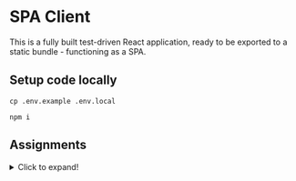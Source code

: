# SPA Client

This is a fully built test-driven React application, ready to be exported to a static bundle - functioning as a SPA.

## Setup code locally

```shell
cp .env.example .env.local

npm i
```

## Assignments

<details>
  <summary>Click to expand!</summary>

## 1

### 1.1

Let's get familiar with the general building process of our SPA.

The following npm scripts have been provided.

- build
- clean
- export
- test
- lint

Your first assignment is to describe each of these scripts.
What you expect them to do, and why they might be important for the project.

### 1.2

Next, you need to provide an order in which to run these script to provide a fully deployment-ready static bundle
containing our SPA.

### 1.3

Get familiar with [Azure DevOps](https://azure.microsoft.com/en-us/services/devops/)

### 1.4

Now let's build a YAML file for Azure pipelines.
Provided is a yaml declaration of a Azure pipeline located at [./.ci/assignment1.yaml](.ci/assignment1.yaml).

To get you started here is some information about [stages, jobs, steps and tasks](https://docs.microsoft.com/en-us/azure/devops/pipelines/get-started/key-pipelines-concepts?view=azure-devops#stage).

- stages
  > You can organize the jobs in your pipeline into stages. Stages are the major divisions in a pipeline: "build this app", "run these tests", and "deploy to pre-production" are good examples of stages. They are a logical boundary in your pipeline at which you can pause the pipeline and perform various checks.
- jobs
  > A deployment job is a special type of job that's a collection of steps, which are run sequentially against the environment. A deployment job and a traditional job can exist in the same stage.
- steps
  > A step is the smallest building block of a pipeline. For example, a pipeline might consist of build and test steps. A step can either be a script or a task. A task is simply a pre-created script offered as a convenience to you. To view the available tasks, see the Build and release tasks reference. For information on creating custom tasks, see Create a custom task.
- tasks
  > A task is the building block for defining automation in a pipeline. A task is simply a packaged script or procedure that has been abstracted with a set of inputs.

With this information, you should now be able to extend the provided file to

1. print out `Hello World`
2. install node modules ([_hint_](https://docs.npmjs.com/cli/v6/commands/npm-ci))
3. run tests

### Solution

Solution provided in future branch:
`git checkout assignment/2`

## 2

For this next assignment, we will explore the different ways of building a pipeline for Azure DevOps.

During the first assignment, you might have built the pipeline by writing directly in the .yaml file.
This is not a bad way and most developers would prefer this way. Azure, however, isn't as developer-friendly as other CI/CD tools.
Each different Tasks comes with its object structure, and the only formatting help you can get is from the online editor itself.

Head over to Azure DevOps and ensure you have a pipeline set up.

### 2.1

Edit the provided pipeline [./.ci/assignment2.yaml](.ci/assignment2.yaml) with the online editor.
On the right-hand side, you should see a "tasks" menu.

Find the GitHub comment and finish setting up the task such that the pipeline will write a comment on an issue in your repo.
_Hint: You can click the "About this task" to see how to configure it_

### 2.2

Let's finish the pipeline for our code. Recall the script procedure from [1.2](##1.2).

### Solution

Solution provided in future branch:
`git checkout assignment/3`

## 3

Setup an Azure Web App. Head over to [Azure](https://portal.azure.com/)

### 3.1

Prepare the web app.

- Create a resource group in the West European region. (West is closer than North)
- Create a "Web App" resource:
  - Pick a .NET runtime. We recommend .NET Core 3.1.
  - Pick the Windows operation system. Required for our static application, as the IIS can be configured by code.
  - Create an App Service Plan. Be sure to pick the cheapest you can.

### 3.2 (optional)

Let's make your web app secure.

Azure provides something called Easy Auth. A quick way to lock your app with the internal AD from your Azure account.
Inside the Web App there is a section called Settings. There pick "Authentication / Authorization".

After turning on Auth you then need to pick : Log in with Azure Active Directory" in the dropdown and then proceed to configure the AAD provider.

In the AAD config, simply pick Express Management mode and click OK. This will set up an AAD application registration and tie the OAuth flow up to that app registration.

Finally, click Save.

Your application is now only reachable by users in your Azure account, which if this is your first time using Azure is only you.

### 3.3

Head back over to Azure DevOps.

Your final task is to setup a deployment task in the provided pipeline. [./.ci/assignment3.yaml](.ci/assignment3.yaml)
You need to zip your content, be aware of the directories.

The tasks you should use are:

- Azure Web App
- Archive files.

Note that in this pipeline, the trigger has changed.

### Solution

Solution provided in future branch:
`git checkout assignment/4`

## 4

This is the final assignment. All we need to do is build the final pipelines. These you are to build yourself from scratch.
We require two pipelines.

### 4.1

The first pipeline is our CI pipeline. Recall what CI is and build a pipeline that triggers on every push to `development`.
We do not expose anything to developers in this project, so all the CI pipeline needs to do is ensure the app follows all linting rules,
can be built, and covers the specified test coverage targets.

Hints: [1](https://docs.npmjs.com/cli/v6/using-npm/scripts#prepare-and-prepublish) [2](https://docs.npmjs.com/cli/v6/commands/npm-install-ci-test)

### 4.2

The second pipeline is our CD pipeline. CD here should deploy directly out to the Azure App when any tag starting with `v` is added. Like
`v1.0.0` or `v1.0.1-canary1`.

Since this pipeline can trigger on branch you are required to build the app, even if it is triggered on the `development` branch running the CI pipeline.

### 4.3 (optional)

If you are still here, there is a little extra good for you. The app we have provided supports a build time variable. So if you change the variable APP_NAME in the pipeline to any text you should see this text once the app is deployed.

This is useful when building big application that needs to be "tagged" with a build version. [See this for more info](https://docs.microsoft.com/en-us/azure/devops/pipelines/build/variables?view=azure-devops&tabs=yaml#build-variables-devops-services) -> `Build.SourceBranch`

### Solution

Solution provided in future branch:
`git checkout final`

</details>
